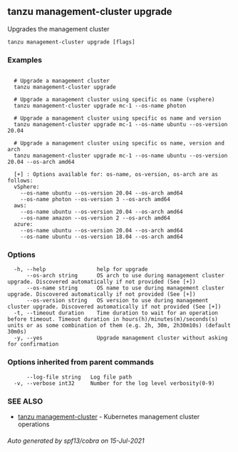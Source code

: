 ## tanzu management-cluster upgrade

Upgrades the management cluster

```
tanzu management-cluster upgrade [flags]
```

### Examples

```

  # Upgrade a management cluster
  tanzu management-cluster upgrade

  # Upgrade a management cluster using specific os name (vsphere)
  tanzu management-cluster upgrade mc-1 --os-name photon

  # Upgrade a management cluster using specific os name and version
  tanzu management-cluster upgrade mc-1 --os-name ubuntu --os-version 20.04

  # Upgrade a management cluster using specific os name, version and arch
  tanzu management-cluster upgrade mc-1 --os-name ubuntu --os-version 20.04 --os-arch amd64

  [+] : Options available for: os-name, os-version, os-arch are as follows:
  vSphere: 
    --os-name ubuntu --os-version 20.04 --os-arch amd64
    --os-name photon --os-version 3 --os-arch amd64	
  aws: 
    --os-name ubuntu --os-version 20.04 --os-arch amd64
    --os-name amazon --os-version 2 --os-arch amd64
  azure:
    --os-name ubuntu --os-version 20.04 --os-arch amd64
    --os-name ubuntu --os-version 18.04 --os-arch amd64

```

### Options

```
  -h, --help                help for upgrade
      --os-arch string      OS arch to use during management cluster upgrade. Discovered automatically if not provided (See [+])
      --os-name string      OS name to use during management cluster upgrade. Discovered automatically if not provided (See [+])
      --os-version string   OS version to use during management cluster upgrade. Discovered automatically if not provided (See [+])
  -t, --timeout duration    Time duration to wait for an operation before timeout. Timeout duration in hours(h)/minutes(m)/seconds(s) units or as some combination of them (e.g. 2h, 30m, 2h30m10s) (default 30m0s)
  -y, --yes                 Upgrade management cluster without asking for confirmation
```

### Options inherited from parent commands

```
      --log-file string   Log file path
  -v, --verbose int32     Number for the log level verbosity(0-9)
```

### SEE ALSO

* [tanzu management-cluster](tanzu_management-cluster.md)	 - Kubernetes management cluster operations

###### Auto generated by spf13/cobra on 15-Jul-2021
